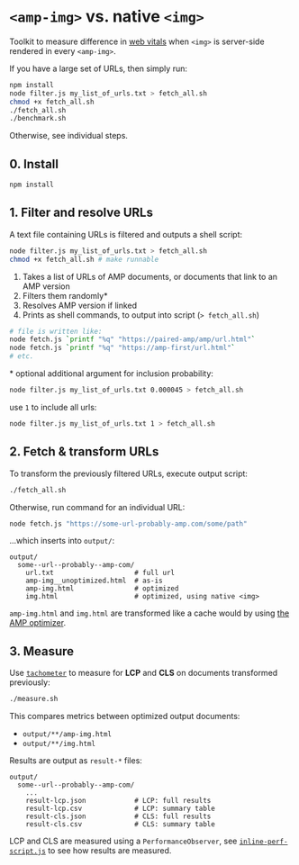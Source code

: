 # `<amp-img>` vs. native `<img>`

Toolkit to measure difference in [web vitals](https://web.dev/vitals) when `<img>` is server-side rendered in every `<amp-img>`.

If you have a large set of URLs, then simply run:

```sh
npm install
node filter.js my_list_of_urls.txt > fetch_all.sh
chmod +x fetch_all.sh
./fetch_all.sh
./benchmark.sh
```

Otherwise, see individual steps.

## 0. Install

```sh
npm install
```

## 1. Filter and resolve URLs

A text file containing URLs is filtered and outputs a shell script:

```sh
node filter.js my_list_of_urls.txt > fetch_all.sh
chmod +x fetch_all.sh # make runnable
```

1. Takes a list of URLs of AMP documents, or documents that link to an AMP version
2. Filters them randomly\*
3. Resolves AMP version if linked
4. Prints as shell commands, to output into script (`> fetch_all.sh`)

```sh
# file is written like:
node fetch.js `printf "%q" "https://paired-amp/amp/url.html"`
node fetch.js `printf "%q" "https://amp-first/url.html"`
# etc.
```

\* optional additional argument for inclusion probability:

```sh
node filter.js my_list_of_urls.txt 0.000045 > fetch_all.sh
```

use `1` to include all urls:

```sh
node filter.js my_list_of_urls.txt 1 > fetch_all.sh
```

## 2. Fetch & transform URLs

To transform the previously filtered URLs, execute output script:

```sh
./fetch_all.sh
```

Otherwise, run command for an individual URL:

```sh
node fetch.js "https://some-url-probably-amp.com/some/path"
```

...which inserts into `output/`:

```
output/
  some--url--probably--amp-com/
    url.txt                    # full url
    amp-img__unoptimized.html  # as-is
    amp-img.html               # optimized
    img.html                   # optimized, using native <img>
```

`amp-img.html` and `img.html` are transformed like a cache would by using [the AMP optimizer](https://amp.dev/documentation/guides-and-tutorials/optimize-and-measure/amp-optimizer-guide/node-amp-optimizer/?format=websites).

## 3. Measure

Use [`tachometer`](https://www.npmjs.com/package/tachometer) to measure for **LCP** and **CLS** on documents transformed previously:

```sh
./measure.sh
```

This compares metrics between optimized output documents:

- `output/**/amp-img.html`
- `output/**/img.html`

Results are output as `result-*` files:

```
output/
  some--url--probably--amp-com/
    ...
    result-lcp.json            # LCP: full results
    result-lcp.csv             # LCP: summary table
    result-cls.json            # CLS: full results
    result-cls.csv             # CLS: summary table
```

LCP and CLS are measured using a `PerformanceObserver`, see [`inline-perf-script.js`](./inline-perf-script.js) to see how results are measured.
